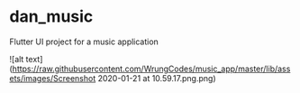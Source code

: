 # dan_music

Flutter UI project for a music application 

![alt text](https://raw.githubusercontent.com/WrungCodes/music_app/master/lib/assets/images/Screenshot 2020-01-21 at 10.59.17.png.png)
